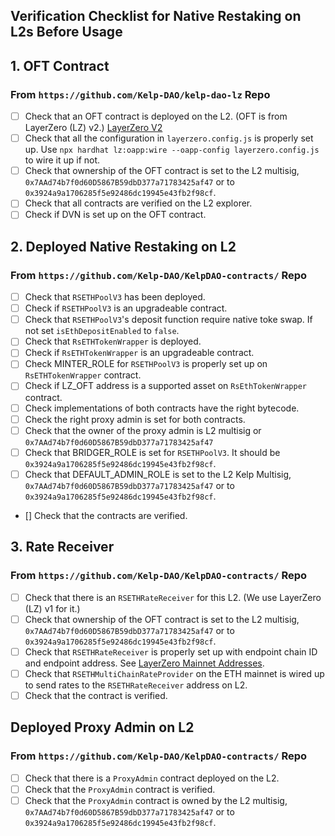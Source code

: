 ## Verification Checklist for Native Restaking on L2s Before Usage

## 1. OFT Contract
### From `https://github.com/Kelp-DAO/kelp-dao-lz` Repo
- [ ] Check that an OFT contract is deployed on the L2. (OFT is from LayerZero (LZ) v2.) [LayerZero V2](https://docs.layerzero.network/v2)
- [ ] Check that all the configuration in `layerzero.config.js` is properly set up. Use `npx hardhat lz:oapp:wire --oapp-config layerzero.config.js` to wire it up if not.
- [ ] Check that ownership of the OFT contract is set to the L2 multisig, `0x7AAd74b7f0d60D5867B59dbD377a71783425af47` or to `0x3924a9a1706285f5e92486dc19945e43fb2f98cf`.
- [ ] Check that all contracts are verified on the L2 explorer.
- [ ] Check if DVN is set up on the OFT contract.

## 2. Deployed Native Restaking on L2
### From `https://github.com/Kelp-DAO/KelpDAO-contracts/` Repo
- [ ] Check that `RSETHPoolV3` has been deployed.
- [ ] Check if `RSETHPoolV3` is an upgradeable contract.
- [ ] Check that `RSETHPoolV3`'s deposit function require native toke swap. If not set `isEthDepositEnabled` to `false`.
- [ ] Check that `RsETHTokenWrapper` is deployed.
- [ ] Check if `RsETHTokenWrapper` is an upgradeable contract.
- [ ] Check MINTER_ROLE for `RSETHPoolV3` is properly set up on `RsETHTokenWrapper` contract.
- [ ] Check if LZ_OFT address is a supported asset on `RsEthTokenWrapper` contract.
- [ ] Check implementations of both contracts have the right bytecode.
- [ ] Check the right proxy admin is set for both contracts.
- [ ] Check that the owner of the proxy admin is L2 multisig or `0x7AAd74b7f0d60D5867B59dbD377a71783425af47`
- [ ] Check that BRIDGER_ROLE is set for `RSETHPoolV3`. It should be `0x3924a9a1706285f5e92486dc19945e43fb2f98cf`.
- [ ] Check that DEFAULT_ADMIN_ROLE is set to the L2 Kelp Multisig, `0x7AAd74b7f0d60D5867B59dbD377a71783425af47` or to `0x3924a9a1706285f5e92486dc19945e43fb2f98cf`.
- [] Check that the contracts are verified.

## 3. Rate Receiver
### From `https://github.com/Kelp-DAO/KelpDAO-contracts/` Repo
- [ ] Check that there is an `RSETHRateReceiver` for this L2. (We use LayerZero (LZ) v1 for it.)
- [ ] Check that ownership of the OFT contract is set to the L2 multisig, `0x7AAd74b7f0d60D5867B59dbD377a71783425af47` or to `0x3924a9a1706285f5e92486dc19945e43fb2f98cf`.
- [ ] Check that `RSETHRateReceiver` is properly set up with endpoint chain ID and endpoint address. See [LayerZero Mainnet Addresses](https://docs.layerzero.network/v1/developers/technical-reference/mainnet/mainnet-addresses).
- [ ] Check that `RSETHMultiChainRateProvider` on the ETH mainnet is wired up to send rates to the `RSETHRateReceiver` address on L2.
- [ ] Check that the contract is verified.

## Deployed Proxy Admin on L2
### From `https://github.com/Kelp-DAO/KelpDAO-contracts/` Repo
- [ ] Check that there is a `ProxyAdmin` contract deployed on the L2.
- [ ] Check that the `ProxyAdmin` contract is verified.
- [ ] Check that the `ProxyAdmin` contract is owned by the L2 multisig, `0x7AAd74b7f0d60D5867B59dbD377a71783425af47` or to `0x3924a9a1706285f5e92486dc19945e43fb2f98cf`.